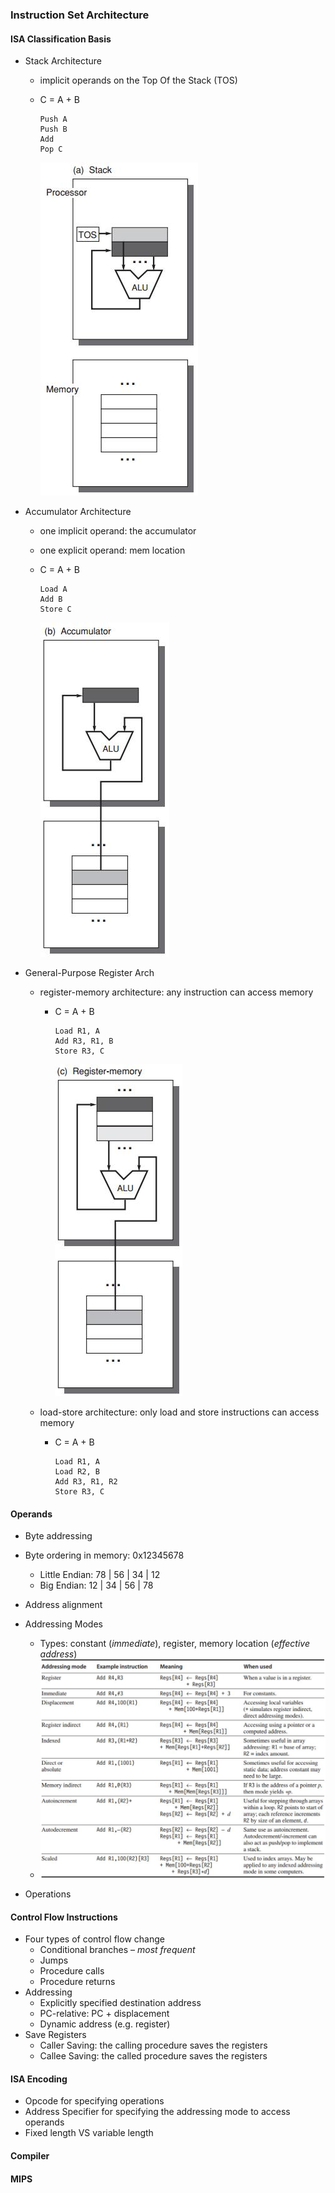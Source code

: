 ### Instruction Set Architecture

#### ISA Classification Basis

* Stack Architecture

  * implicit operands on the Top Of the Stack (TOS)

  * C = A + B 
    ```
    Push A
    Push B
    Add 
    Pop C
    ```
    
    ![image-20200114133230064](assets/image-20200114133230064.png)
  
* Accumulator Architecture

  * one implicit operand: the accumulator

  * one explicit operand: mem location

  * C = A + B

    ```
    Load A
    Add B
    Store C
    ```

    ![image-20200114133428746](assets/image-20200114133428746.png)

* General-Purpose Register Arch

  * register-memory architecture: any instruction can access memory

    * C = A + B

      ```
      Load R1, A
      Add R3, R1, B
      Store R3, C
      ```

      ![image-20200114134434030](assets/image-20200114134434030.png)

  * load-store architecture: only load and store instructions can access memory

    * C = A + B

      ```
      Load R1, A
      Load R2, B
      Add R3, R1, R2
      Store R3, C	
      ```

#### Operands

* Byte addressing

* Byte ordering in memory: 0x12345678

  * Little Endian: 78 | 56 | 34 | 12
  * Big Endian: 12 | 34 | 56 | 78

* Address alignment

* Addressing Modes

  * Types: constant (*immediate*), register, memory location (*effective address*)
  * ![image-20200114134827668](assets/image-20200114134827668.png)

* Operations

#### Control Flow Instructions

* Four types of control flow change
  * Conditional branches – *most frequent*
  * Jumps
  * Procedure calls
  * Procedure returns
* Addressing
  * Explicitly specified destination address
  * PC-relative: PC + displacement
  * Dynamic address (e.g. register)
* Save Registers
  * Caller Saving: the calling procedure saves the registers
  * Callee Saving: the called procedure saves the registers

#### ISA Encoding

* Opcode for specifying operations
* Address Specifier for specifying the addressing mode to access operands
* Fixed length VS variable length

#### Compiler

#### MIPS




